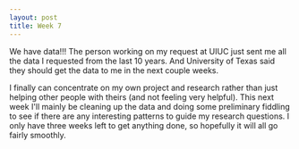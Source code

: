 ```yaml
---
layout: post
title: Week 7
---
```


We have data!!! The person working on my request at UIUC just sent me all the data I requested from the last 10 years. And University of Texas said they should get the data to me in the next couple weeks. 

I finally can concentrate on my own project and research rather than just helping other people with theirs (and not feeling very helpful). This next week I'll mainly be cleaning up the data and doing some preliminary fiddling to see if there are any interesting patterns to guide my research questions. I only have three weeks left to get anything done, so hopefully it will all go fairly smoothly.
